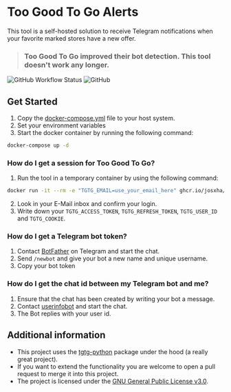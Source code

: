 # Too Good To Go Alerts

This tool is a self-hosted solution to receive Telegram notifications when your favorite marked stores have a new offer.

> ### Too Good To Go improved their bot detection. This tool doesn't work any longer.

![GitHub Workflow Status](https://img.shields.io/github/actions/workflow/status/josxha/tgtg-alerts/build-docker.yml)
![GitHub](https://img.shields.io/github/license/josxha/tgtg-alerts)

## Get Started

1. Copy the [docker-compose.yml](./docker-compose.yml) file to your host system.
2. Set your environment variables
3. Start the docker container by running the following command:

```bash
docker-compose up -d
```

### How do I get a session for Too Good To Go?

1. Run the tool in a temporary container by using the following command:

```bash
docker run -it --rm -e "TGTG_EMAIL=use_your_email_here" ghcr.io/josxha/tgtg-alerts:latest
```

2. Look in your E-Mail inbox and confirm your login.
3. Write down your `TGTG_ACCESS_TOKEN`, `TGTG_REFRESH_TOKEN`, `TGTG_USER_ID` and `TGTG_COOKIE`.

### How do I get a Telegram bot token?

1. Contact [BotFather](https://t.me/BotFather) on Telegram and start the chat.
2. Send `/newbot` and give your bot a new name and unique username.
3. Copy your bot token

### How do I get the chat id between my Telegram bot and me?

1. Ensure that the chat has been created by writing your bot a message.
2. Contact [userinfobot](https://t.me/userinfobot) and start the chat.
3. The Bot replies with your user id.

## Additional information

- This project uses the [tgtg-python](https://github.com/ahivert/tgtg-python) package under the hood (a really great
  project).
- If you want to extend the functionality you are welcome to open a pull request to merge it into this project.
- The project is licensed under the [GNU General Public License v3.0](./LICENSE).
